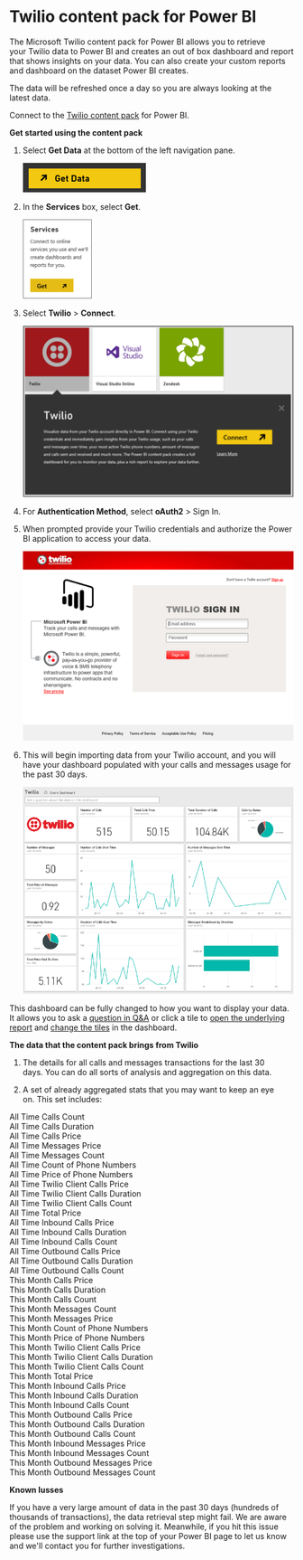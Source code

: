 ﻿<properties 
   pageTitle="Twilio content pack for Power BI"
   description="Twilio content pack for Power BI"
   services="powerbi" 
   documentationCenter="" 
   authors="v-anpasi" 
   manager="mblythe" 
   editor=""
   tags=""/>
 
<tags
   ms.service="powerbi"
   ms.devlang="NA"
   ms.topic="article"
   ms.tgt_pltfrm="NA"
   ms.workload="powerbi"
   ms.date="09/28/2015"
   ms.author="v-anpasi"/>
# Twilio content pack for Power BI

The Microsoft Twilio content pack for Power BI allows you to retrieve your Twilio data to Power BI and creates an out of box dashboard and report that shows insights on your data. You can also create your custom reports and dashboard on the dataset Power BI creates.

The data will be refreshed once a day so you are always looking at the latest data.

Connect to the [Twilio content pack](https://app.powerbi.com/getdata/services/twilio) for Power BI.

**Get started using the content pack** 

1.  Select **Get Data** at the bottom of the left navigation pane.

    ![](media/powerbi-content-pack-twilio/PBI_GetData.png) 

2.  In the **Services** box, select **Get**.

    ![](media/powerbi-content-pack-twilio/PBI_GetServices.png) 

3.  Select **Twilio** \> **Connect**.

    ![](media/powerbi-content-pack-twilio/PBI_TwilioConnect.png)

4.  For **Authentication Method**, select **oAuth2** \> Sign In.

5.  When prompted provide your Twilio credentials and authorize the Power BI application to access your data.

    ![](media/powerbi-content-pack-twilio/PBI_Twilio_Login.PNG)


6.  This will begin importing data from your Twilio account, and you will have your dashboard populated with your calls and messages usage for the past 30 days. 

    ![](media/powerbi-content-pack-twilio/PBI_Twilio_DB.png)

This dashboard can be fully changed to how you want to display your data. It allows you to ask a [question in ](http://support.powerbi.com/knowledgebase/articles/474566)[Q&A](http://support.powerbi.com/knowledgebase/articles/474566) or click a tile to [open the underlying report](http://support.powerbi.com/knowledgebase/articles/425669) and [c](http://support.powerbi.com/knowledgebase/articles/424878)[](http://support.powerbi.com/knowledgebase/articles/424878)[hange the tiles](http://support.powerbi.com/knowledgebase/articles/424878) in the dashboard. 

**The data that the content pack brings from Twilio**

1.  The details for all calls and messages transactions for the last 30 days. You can do all sorts of analysis and aggregation on this data.

2.  A set of already aggregated stats that you may want to keep an eye on. This set includes:

All Time Calls Count  
All Time Calls Duration  
All Time Calls Price  
All Time Messages Price  
All Time Messages Count  
All Time Count of Phone Numbers  
All Time Price of Phone Numbers  
All Time Twilio Client Calls Price  
All Time Twilio Client Calls Duration  
All Time Twilio Client Calls Count  
All Time Total Price  
All Time Inbound Calls Price  
All Time Inbound Calls Duration  
All Time Inbound Calls Count  
All Time Outbound Calls Price  
All Time Outbound Calls Duration  
All Time Outbound Calls Count  
This Month Calls Price  
This Month Calls Duration  
This Month Calls Count  
This Month Messages Count  
This Month Messages Price  
This Month Count of Phone Numbers  
This Month Price of Phone Numbers  
This Month Twilio Client Calls Price  
This Month Twilio Client Calls Duration  
This Month Twilio Client Calls Count  
This Month Total Price  
This Month Inbound Calls Price  
This Month Inbound Calls Duration  
This Month Inbound Calls Count  
This Month Outbound Calls Price  
This Month Outbound Calls Duration  
This Month Outbound Calls Count  
This Month Inbound Messages Price  
This Month Inbound Messages Count  
This Month Outbound Messages Price  
This Month Outbound Messages Count

**Known Iusses**

If you have a very large amount of data in the past 30 days (hundreds of thousands of transactions), the data retrieval step might fail. We are aware of the problem and working on solving it. Meanwhile, if you hit this issue please use the support link at the top of your Power BI page to let us know and we'll contact you for further investigations.

